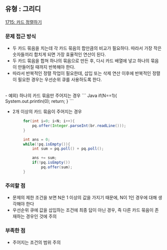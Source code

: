 ## 유형 : 그리디
[1715: 카드 정렬하기](https://www.acmicpc.net/problem/1715)

### 문제 접근 방식
  - 두 카드 묶음을 치는데 각 카드 묶음의 합만큼의 비교가 필요하다. 따라서 가장 작은 숫자들끼리 합치게 되면 가장 효율적인 연산이 된다.
  - 두 카드 묶음을 합쳐 하나의 묶음으로 만든 후, 다시 카드 배열에 넣고 하나의 묶음이 만들어질 때까지 반복해야 한다.
  - 따라서 반복적인 정렬 작업이 필요한데, 삽입 또는 삭제 연산 이후에 반복적인 정렬이 필요한 경우는 우선순위 큐를 사용하도록 한다.
  <br/>
  - 예외) 하나의 카드 묶음만 주어지는 경우
``` Java
        if(N==1){
            System.out.println(0);
            return;
        }
```

  - 2개 이상의 카드 묶음이 주어지는 경우
``` Java
        for(int i=0; i<N; i++){
            pq.offer(Integer.parseInt(br.readLine()));
        }

        int ans = 0;
        while(!pq.isEmpty()){
            int sum = pq.poll() + pq.poll();

            ans += sum;
            if(!pq.isEmpty())
                pq.offer(sum);
        }
```

### 주의할 점
  - 문제의 제한 조건을 보면 N은 1 이상의 값을 가지기 때문에, N이 1인 경우에 대해 생각해야 한다
  - 우선순위 큐에 값을 삽입하는 조건에 최종 답이 아닌 경우, 즉 다른 카드 묶음이 존재하는 경우인 것에 주의

### 부족한 점
  - 주어지는 조건의 범위 주의
